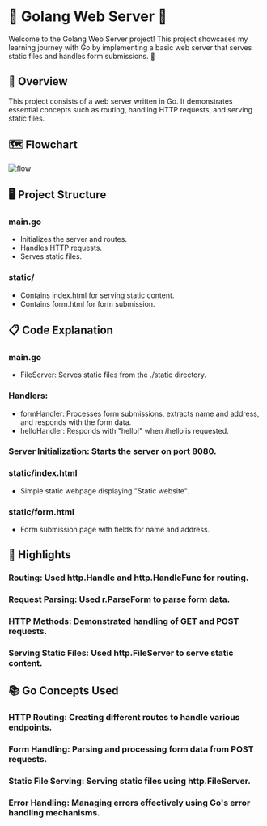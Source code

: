 # 🌟 Golang Web Server 🌟
Welcome to the Golang Web Server project! This project showcases my learning journey with Go by implementing a basic web server that serves static files and handles form submissions. 🚀

## 📜 Overview
This project consists of a web server written in Go. It demonstrates essential concepts such as routing, handling HTTP requests, and serving static files.

## 🗺️ Flowchart
![flow](https://github.com/VastavNissan/golang-web-server/assets/88283180/ffcfb3b2-c36d-453e-9a76-e21e9551c186)

## 🖥️ Project Structure

### main.go
- Initializes the server and routes.
- Handles HTTP requests.
- Serves static files.
### static/
- Contains index.html for serving static content.
- Contains form.html for form submission.

## 📋 Code Explanation
### main.go
- FileServer: Serves static files from the ./static directory.
### Handlers:
- formHandler: Processes form submissions, extracts name and address, and responds with the form data.
- helloHandler: Responds with "hello!" when /hello is requested.
### Server Initialization: Starts the server on port 8080.
### static/index.html
- Simple static webpage displaying "Static website".
### static/form.html
- Form submission page with fields for name and address.

## 🌟 Highlights
### Routing: Used http.Handle and http.HandleFunc for routing.
### Request Parsing: Used r.ParseForm to parse form data.
### HTTP Methods: Demonstrated handling of GET and POST requests.
### Serving Static Files: Used http.FileServer to serve static content.

## 📚 Go Concepts Used
### HTTP Routing: Creating different routes to handle various endpoints.
### Form Handling: Parsing and processing form data from POST requests.
### Static File Serving: Serving static files using http.FileServer.
### Error Handling: Managing errors effectively using Go's error handling mechanisms.

